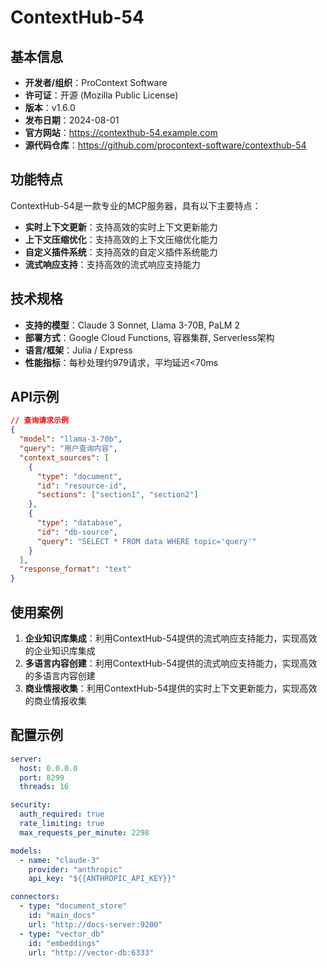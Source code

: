 # ContextHub-54

## 基本信息

- **开发者/组织**：ProContext Software
- **许可证**：开源 (Mozilla Public License)
- **版本**：v1.6.0
- **发布日期**：2024-08-01
- **官方网站**：https://contexthub-54.example.com
- **源代码仓库**：https://github.com/procontext-software/contexthub-54

## 功能特点

ContextHub-54是一款专业的MCP服务器，具有以下主要特点：

- **实时上下文更新**：支持高效的实时上下文更新能力
- **上下文压缩优化**：支持高效的上下文压缩优化能力
- **自定义插件系统**：支持高效的自定义插件系统能力
- **流式响应支持**：支持高效的流式响应支持能力


## 技术规格

- **支持的模型**：Claude 3 Sonnet, Llama 3-70B, PaLM 2
- **部署方式**：Google Cloud Functions, 容器集群, Serverless架构
- **语言/框架**：Julia / Express
- **性能指标**：每秒处理约979请求，平均延迟<70ms

## API示例

```json
// 查询请求示例
{
  "model": "llama-3-70b",
  "query": "用户查询内容",
  "context_sources": [
    {
      "type": "document",
      "id": "resource-id",
      "sections": ["section1", "section2"]
    },
    {
      "type": "database",
      "id": "db-source",
      "query": "SELECT * FROM data WHERE topic='query'"
    }
  ],
  "response_format": "text"
}
```

## 使用案例

1. **企业知识库集成**：利用ContextHub-54提供的流式响应支持能力，实现高效的企业知识库集成
2. **多语言内容创建**：利用ContextHub-54提供的流式响应支持能力，实现高效的多语言内容创建
3. **商业情报收集**：利用ContextHub-54提供的实时上下文更新能力，实现高效的商业情报收集


## 配置示例

```yaml
server:
  host: 0.0.0.0
  port: 8299
  threads: 16

security:
  auth_required: true
  rate_limiting: true
  max_requests_per_minute: 2298

models:
  - name: "claude-3"
    provider: "anthropic"
    api_key: "${{ANTHROPIC_API_KEY}}"

connectors:
  - type: "document_store"
    id: "main_docs"
    url: "http://docs-server:9200"
  - type: "vector_db"
    id: "embeddings"
    url: "http://vector-db:6333"
```